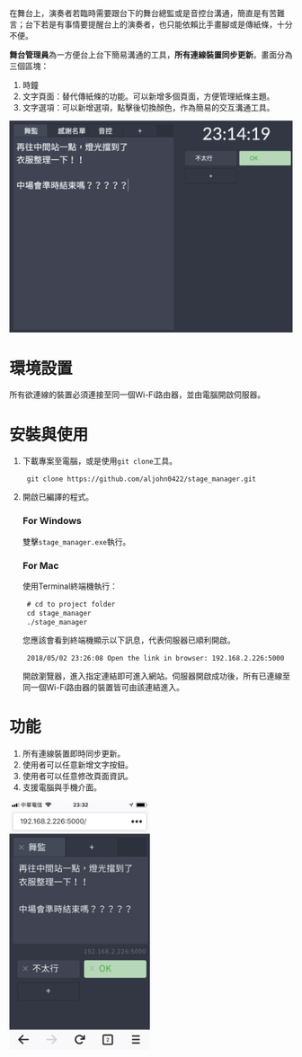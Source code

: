 在舞台上，演奏者若臨時需要跟台下的舞台總監或是音控台溝通，簡直是有苦難言；台下若是有事情要提醒台上的演奏者，也只能依賴比手畫腳或是傳紙條，十分不便。

**舞台管理員**為一方便台上台下簡易溝通的工具，**所有連線裝置同步更新**。畫面分為三個區塊：

1. 時鐘
2. 文字頁面：替代傳紙條的功能。可以新增多個頁面，方便管理紙條主題。
3. 文字選項：可以新增選項，點擊後切換顏色，作為簡易的交互溝通工具。

![使用畫面](./readme/full.png)
# 環境設置

所有欲連線的裝置必須連接至同一個Wi-Fi路由器，並由電腦開啟伺服器。
# 安裝與使用

1. 下載專案至電腦，或是使用`git clone`工具。

        git clone https://github.com/aljohn0422/stage_manager.git
2. 開啟已編譯的程式。
    
    ### For Windows

    雙擊`stage_manager.exe`執行。

    ### For Mac

    使用Terminal終端機執行：

        # cd to project folder
        cd stage_manager
        ./stage_manager

    您應該會看到終端機顯示以下訊息，代表伺服器已順利開啟。

        2018/05/02 23:26:08 Open the link in browser: 192.168.2.226:5000
    開啟瀏覽器，進入指定連結即可進入網站。伺服器開啟成功後，所有已連線至同一個Wi-Fi路由器的裝置皆可由該連結進入。

# 功能
1. 所有連線裝置即時同步更新。
2. 使用者可以任意新增文字按鈕。
3. 使用者可以任意修改頁面資訊。
4. 支援電腦與手機介面。
<!-- ![手機螢幕截圖](./readme/mobile.jpeg){:width="120px"} -->
<img src="./readme/mobile.jpeg" width="250">
